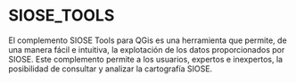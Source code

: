 # SIOSE_TOOLS
El complemento SIOSE Tools para QGis es una herramienta que permite, de una manera fácil e intuitiva, la explotación de los datos proporcionados por SIOSE. Este complemento permite a los usuarios, expertos e inexpertos, la posibilidad de consultar y analizar la cartografía SIOSE.
